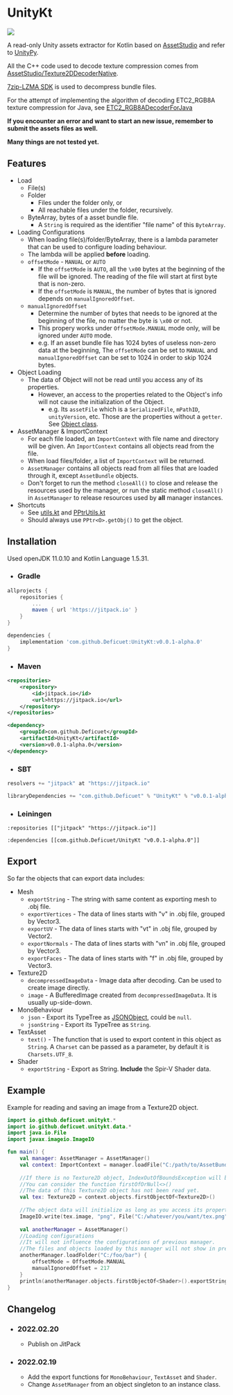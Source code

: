 # UnityKt
[![](https://jitpack.io/v/Deficuet/UnityKt.svg)](https://jitpack.io/#Deficuet/UnityKt)

A read-only Unity assets extractor for Kotlin based on [AssetStudio](https://github.com/Perfare/AssetStudio) and refer to [UnityPy](https://github.com/K0lb3/UnityPy).

All the C++ code used to decode texture compression comes from [AssetStudio/Texture2DDecoderNative](https://github.com/Perfare/AssetStudio/tree/master/Texture2DDecoderNative).

[7zip-LZMA SDK](https://www.7-zip.org/sdk.html) is used to decompress bundle files.

For the attempt of implementing the algorithm of decoding ETC2_RGB8A texture compression for Java, see [ETC2_RGB8ADecoderForJava](https://github.com/Deficuet/ETC2_RGBA8DecoderForJava)

**If you encounter an error and want to start an new issue, remember to submit the assets files as well.**

**Many things are not tested yet.**
## Features
- Load
  - File(s)
  - Folder
    - Files under the folder only, or
    - All reachable files under the folder, recursively.
  - ByteArray, bytes of a asset bundle file. 
    - A `String` is required as the identifier "file name" of this `ByteArray`.
- Loading Configurations
  - When loading file(s)/folder/ByteArray, there is a lambda parameter that can be used to configure loading behaviour.
  - The lambda will be applied **before** loading.
  - `offsetMode` - `MANUAL` or `AUTO`
    - If the `offsetMode` is `AUTO`, all the `\x00` bytes at the beginning of the file will be ignored. The reading of the file will start at first byte that is non-zero.
    - If the `offsetMode` is `MANUAL`, the number of bytes that is ignored depends on `manualIgnoredOffset`.
  - `manualIgnoredOffset`
    - Determine the number of bytes that needs to be ignored at the beginning of the file, no matter the byte is `\x00` or not.
    - This propery works under `OffsetMode.MANUAL` mode only, will be ignored under `AUTO` mode.
    - e.g. If an asset bundle file has 1024 bytes of useless non-zero data at the beginning, The `offsetMode` can be set to `MANUAL` and `manualIgnoredOffset` can be set to 1024 in order to skip 1024 bytes.
- Object Loading
  - The data of Object will not be read until you access any of its properties.
    - However, an access to the properties related to the Object's info will not cause the initialization of the Object.
      - e.g. Its `assetFile` which is a `SerializedFile`, `mPathID`, `unityVersion`, etc. Those are the properties without a `getter`. See [Object class](https://github.com/Deficuet/UnityKt/blob/main/src/main/kotlin/io/github/deficuet/unitykt/data/Object.kt).
- AssetManager & ImportContext
  - For each file loaded, an `ImportContext` with file name and directory will be given. An `ImportContext` contains all objects read from the file.
  - When load files/folder, a list of `ImportContext` will be returned.
  - `AssetManager` contains all objects read from all files that are loaded through it, except `AssetBundle` objects.
  - Don't forget to run the method `closeAll()` to close and release the resources used by the manager, or run the static method `closeAll()` in `AssetManager` to release resources used by **all** manager instances.
- Shortcuts
  - See [utils.kt](https://github.com/Deficuet/UnityKt/blob/main/src/main/kotlin/io/github/deficuet/unitykt/utils.kt) and [PPtrUtils.kt](https://github.com/Deficuet/UnityKt/blob/main/src/main/kotlin/io/github/deficuet/unitykt/PPtrUtils.kt)
  - Should always use `PPtr<O>.getObj()` to get the object.
## Installation
Used openJDK 11.0.10 and Kotlin Language 1.5.31.
- ### Gradle
```gradle
allprojects {
    repositories {
        ...
        maven { url 'https://jitpack.io' }
    }
}

dependencies {
    implementation 'com.github.Deficuet:UnityKt:v0.0.1-alpha.0'
}
```
- ### Maven
```xml
<repositories>
    <repository>
        <id>jitpack.io</id>
        <url>https://jitpack.io</url>
    </repository>
</repositories>

<dependency>
    <groupId>com.github.Deficuet</groupId>
    <artifactId>UnityKt</artifactId>
    <version>v0.0.1-alpha.0</version>
</dependency>
```
- ### SBT
```sbt
resolvers += "jitpack" at "https://jitpack.io"

libraryDependencies += "com.github.Deficuet" % "UnityKt" % "v0.0.1-alpha.0"	
```
- ### Leiningen
```
:repositories [["jitpack" "https://jitpack.io"]]

:dependencies [[com.github.Deficuet/UnityKt "v0.0.1-alpha.0"]]
```
## Export
So far the objects that can export data includes:
- Mesh
  - `exportString` - The string with same content as exporting mesh to .obj file.
  - `exportVertices` - The data of lines starts with "v" in .obj file, grouped by Vector3.
  - `exportUV` - The data of lines starts with "vt" in .obj file, grouped by Vector2.
  - `exportNormals` - The data of lines starts with "vn" in .obj file, grouped by Vector3.
  - `exportFaces` - The data of lines starts with "f" in .obj file, grouped by Vector3.
- Texture2D
  - `decompressedImageData` - Image data after decoding. Can be used to create image directly.
  - `image` - A BufferedImage created from `decompressedImageData`. It is usually up-side-down.
- MonoBehaviour
  - `json` - Export its TypeTree as [JSONObject](https://stleary.github.io/JSON-java/index.html), could be `null`.
  - `jsonString` - Export its TypeTree as `String`.
- TextAsset
  - `text()` - The function that is used to export content in this object as `String`. A `Charset` can be passed as a parameter, by default it is `Charsets.UTF_8`.
- Shader
  - `exportString` - Export as String. **Include** the Spir-V Shader data.
## Example
Example for reading and saving an image from a Texture2D object.
```kotlin
import io.github.deficuet.unitykt.*
import io.github.deficuet.unitykt.data.*
import java.io.File
import javax.imageio.ImageIO

fun main() {
    val manager: AssetManager = AssetManager()
    val context: ImportContext = manager.loadFile("C:/path/to/AssetBundle.aab")
    
    //If there is no Texture2D object, IndexOutOfBoundsException will be thrown. 
    //You can consider the function firstOfOrNull<>()
    //The data of this Texture2D object has not been read yet.
    val tex: Texture2D = context.objects.firstObjectOf<Texture2D>()
    
    //The object data will initialize as long as you access its properties.
    ImageIO.write(tex.image, "png", File("C:/whatever/you/want/tex.png"))
    
    val anotherManager = AssetManager()
    //Loading configurations
    //It will not influence the configurations of previous manager.
    //The files and objects loaded by this manager will not show in previous manager as well.
    anotherManager.loadFolder("C:/foo/bar") {
        offsetMode = OffsetMode.MANUAL
        manualIgnoredOffset = 217
    }
    println(anotherManager.objects.firstObjectOf<Shader>().exportString)
}
```
## Changelog
- ### 2022.02.20
  - Publish on JitPack
- ### 2022.02.19
  - Add the export functions for `MonoBehaviour`, `TextAsset` and `Shader`.
  - Change `AssetManager` from an object singleton to an instance class.
